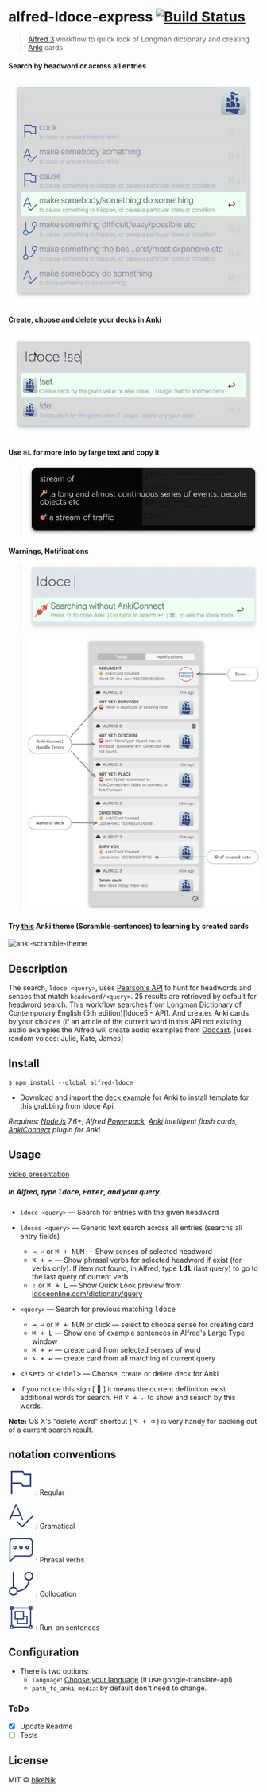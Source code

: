 # alfred-ldoce-express [![Build Status](https://travis-ci.org/bikenik/alfred-ldoce.svg?branch=master)](https://travis-ci.org/bikenik/alfred-ldoce)

> [Alfred 3](https://www.alfredapp.com) workflow to quick look of Longman dictionary and creating [Anki](https://apps.ankiweb.net) cards.

#### Search by headword or across all entries
![Search by headword or across all entries](./media-readme/main-window.png)

#### Create, choose and delete your decks in Anki
![Create, choose and delete your decks in Anki](./media-readme/mods.png)

#### Use <kbd>⌘L</kbd> for more info by large text and copy it
>![Use [⌘L] for more info by large text and copy it](./media-readme/largeText.png)

#### Warnings, Notifications
>  ![search wichout Anki](./media-readme/edit_mode.png)

>  ![Notification](./media-readme/Notification-alfred-readme.png)

#### Try [this](https://github.com/bikenik/alfred-ldoce/blob/master/Ldoce-Express.apkg) Anki theme (Scramble-sentences) to learning by created cards
![anki-scramble-theme](./media-readme/scramble-them-preview.gif)
## Description

The search, `ldoce <query>`, uses [Pearson's API](http://developer.pearson.com/apis/dictionaries) to hunt for headwords and senses that match `headeword/<query>`. 25 results are retrieved by default for headword search.
This workflow searches from Longman Dictionary of Contemporary English (5th edition)[ldoce5 - API]. And creates Anki cards by your choices (if an article of the current word in this API not existing audio examples the Alfred will create audio examples from [Oddcast](http://www.oddcast.com/demos/tts/tts_example.php?clients). [uses random voices: Julie, Kate, James]

## Install

```
$ npm install --global alfred-ldoce
```

* Download and import the [deck example](https://github.com/bikenik/alfred-ldoce/blob/master/Ldoce-Express.apkg) for Anki to install template for this grabbing from ldoce Api.

_Requires: [Node.js](https://nodejs.org) 7.6+, Alfred [Powerpack](https://www.alfredapp.com/powerpack/), [Anki](https://apps.ankiweb.net) intelligent flash cards, [AnkiConnect](https://ankiweb.net/shared/info/2055492159) plugin for Anki._

## Usage
[video presentation](https://youtu.be/MD6wpJJIzHc)

##### In Alfred, type <kbd>ldoce</kbd>, <kbd>Enter</kbd>, and your query.

* <kbd>`ldoce <query>`</kbd>
  — Search for entries with the given headword 
* <kbd>`ldoces <query>`</kbd>
  — Generic text search across all entries (searchs all entry fields)
  - <kbd>⇥</kbd>, <kbd>↩</kbd> or <kbd>⌘ + NUM</kbd>
  — Show senses of selected headword 
  - <kbd>⌥ + ↩</kbd> — Show phrasal verbs for selected headword if exist (for verbs only). If item not found, in Alfred, type **<kbd>ldl</kbd>** (last query) to go to the last query of current verb 
  - <kbd>⇧</kbd> or <kbd>⌘ + L</kbd>
  — Show Quick Look preview from [ldoceonline.com/dictionary/query](https://www.ldoceonline.com)

* <kbd>`<query>`</kbd> — Search for previous matching        <kbd>ldoce <query></kbd>

  * <kbd>⇥</kbd>, <kbd>↩</kbd> or <kbd>⌘ + NUM</kbd> or click — select to choose sense for creating card
  * <kbd>⌘ + L</kbd> — Show one of example sentences in Alfred's Large Type window
  * <kbd>⌘ + ↩</kbd> — create card from selected senses of word
  * <kbd>⌥ + ↩</kbd> — create card from all matching of current query
* <kbd><!set></kbd> or <kbd><!del></kbd> — Choose, create or delete deck for Anki
* If you notice this sign [ 🔦 ] it means the current deffinition exist additional words for search. Hit <kbd>⌥ + ↵</kbd> to show and search by this words.


**Note:** OS X's "delete word" shortcut ( <kbd>⌥ + ⌫</kbd> ) is very handy for backing out of a current search result.

## notation conventions

![regular headword](./media-readme/flag@01.png)
: Regular

![gramatical example](./media-readme/gramatical@01.png)
: Gramatical

![phrasal verb](./media-readme/phrasal_verbs@01.png)
: Phrasal verbs

![collocation](./media-readme/collocation@01.png)
: Collocation

![runon](./media-readme/runon@01.png)
: Run-on sentences

## Configuration

* There is two options: 
	- `language`: [Choose your language](https://cloud.google.com/translate/docs/languages) (it use google-translate-api). 
	- `path_to_anki-media`: by default don't need to change.

### ToDo

- [x] Update Readme
- [ ] Tests

## License

MIT © [bikeNik](https://github.com/bikenik)
